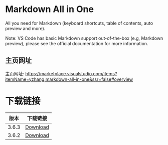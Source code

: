 # Markdown All in One

All you need for Markdown (keyboard shortcuts, table of contents, auto preview and more).

Note: VS Code has basic Markdown support out-of-the-box (e.g, Markdown preview), please see the official documentation for more information.

## 主页网址
主页网址: https://marketplace.visualstudio.com/items?itemName=yzhang.markdown-all-in-one&ssr=false#overview


# 下载链接

| 版本      | 下载链接 |
| ----------- | ----------- |
| 3.6.3     | [Download](https://marketplace.visualstudio.com/_apis/public/gallery/publishers/yzhang/vsextensions/markdown-all-in-one/3.6.3/vspackage)   |
| 3.6.2     | [Download](https://marketplace.visualstudio.com/_apis/public/gallery/publishers/yzhang/vsextensions/markdown-all-in-one/3.6.2/vspackage)  |